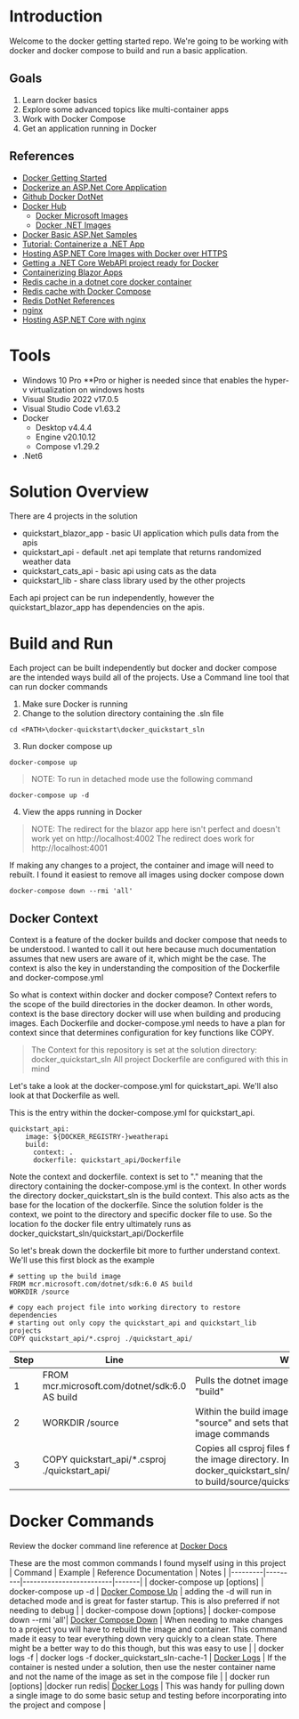 # Introduction

Welcome to the docker getting started repo.  We're going to be working with docker and docker compose to build and run a basic application.

## Goals

1. Learn docker basics
2. Explore some advanced topics like multi-container apps
3. Work with Docker Compose
4. Get an application running in Docker

## References

- [Docker Getting Started](https://docs.docker.com/get-started/)
- [Dockerize an ASP.Net Core Application](https://docs.docker.com/samples/dotnetcore/)
- [Github Docker DotNet](https://github.com/dotnet/dotnet-docker)
- [Docker Hub](https://hub.docker.com/)
    - [Docker Microsoft Images](https://hub.docker.com/publishers/microsoftowner)
    - [Docker .NET Images](https://hub.docker.com/_/microsoft-dotnet)
- [Docker Basic ASP.Net Samples](https://github.com/dotnet/dotnet-docker/tree/main/samples/aspnetapp)
- [Tutorial: Containerize a .NET App](https://docs.microsoft.com/en-us/dotnet/core/docker/build-container?tabs=windows)
- [Hosting ASP.NET Core Images with Docker over HTTPS](https://docs.microsoft.com/en-us/aspnet/core/security/docker-https?view=aspnetcore-6.0)
- [Getting a .NET Core WebAPI project ready for Docker](https://microsoft.github.io/AzureTipsAndTricks/blog/tip54.html)
- [Containerizing Blazor Apps](https://chrissainty.com/containerising-blazor-applications-with-docker-containerising-a-blazor-server-app/)
- [Redis cache in a dotnet core docker container](https://dotnetcorecentral.com/blog/redis-cache-in-net-core-docker-container/)
- [Redis cache with Docker Compose](https://geshan.com.np/blog/2022/01/redis-docker/)
- [Redis DotNet References](https://docs.redis.com/latest/rs/references/client_references/client_csharp/)
- [nginx](https://nginx.org/)
- [Hosting ASP.NET Core with nginx](https://docs.microsoft.com/en-us/aspnet/core/host-and-deploy/linux-nginx?view=aspnetcore-6.0)

# Tools

- Windows 10 Pro **Pro or higher is needed since that enables the hyper-v virtualization on windows hosts
- Visual Studio 2022 v17.0.5
- Visual Studio Code v1.63.2
- Docker
    - Desktop v4.4.4
    - Engine v20.10.12
    - Compose v1.29.2
- .Net6

# Solution Overview

There are 4 projects in the solution
- quickstart_blazor_app - basic UI application which pulls data from the apis
- quickstart_api - default .net api template that returns randomized weather data
- quickstart_cats_api - basic api using cats as the data
- quickstart_lib - share class library used by the other projects

Each api project can be run independently, however the quickstart_blazor_app has dependencies on the apis.

# Build and Run

Each project can be built independently but docker and docker compose are the intended ways build all of the projects.  Use a Command line tool that can run docker commands

1. Make sure Docker is running
2. Change to the solution directory containing the .sln file
```
cd <PATH>\docker-quickstart\docker_quickstart_sln
```
3. Run docker compose up
```
docker-compose up
```

> NOTE: To run in detached mode use the following command
```
docker-compose up -d
```

4. View the apps running in Docker

> NOTE: The redirect for the blazor app here isn't perfect and doesn't work yet on http://localhost:4002
> The redirect does work for http://localhost:4001

If making any changes to a project, the container and image will need to rebuilt.  I found it easiest to remove all images using docker compose down
```
docker-compose down --rmi 'all'
```

## Docker Context

Context is a feature of the docker builds and docker compose that needs to be understood.  I wanted to call it out here because much documentation assumes that new users are aware of it, which might be the case.  The context is also the key in understanding the composition of the Dockerfile and docker-compose.yml

So what is context within docker and docker compose?  Context refers to the scope of the build directories in the docker deamon. In other words, context is the base directory docker will use when building and producing images.  Each Dockerfile and docker-compose.yml needs to have a plan for context since that determines configuration for key functions like COPY.

> The Context for this repository is set at the solution directory: docker_quickstart_sln
> All project Dockerfile are configured with this in mind

Let's take a look at the docker-compose.yml for quickstart_api.  We'll also look at that Dockerfile as well.

This is the entry within the docker-compose.yml for quickstart_api.
```
quickstart_api:
    image: ${DOCKER_REGISTRY-}weatherapi
    build:
      context: .
      dockerfile: quickstart_api/Dockerfile
```

Note the context and dockerfile.  context is set to "." meaning that the directory containing the docker-compose.yml is the context.  In other words the directory docker_quickstart_sln is the build context.  This also acts as the base for the location of the dockerfile.  Since the solution folder is the context, we point to the directory and specific docker file to use.  So the location fo the docker file entry ultimately runs as docker_quickstart_sln/quickstart_api/Dockerfile

So let's break down the dockerfile bit more to further understand context.  We'll use this first block as the example
```
# setting up the build image
FROM mcr.microsoft.com/dotnet/sdk:6.0 AS build
WORKDIR /source

# copy each project file into working directory to restore dependencies
# starting out only copy the quickstart_api and quickstart_lib projects
COPY quickstart_api/*.csproj ./quickstart_api/
```

| Step | Line | What does it do? |
|------|------|------------------|
| 1 | FROM mcr.microsoft.com/dotnet/sdk:6.0 AS build | Pulls the dotnet image and sets that with an alias named "build" |
| 2 | WORKDIR /source | Within the build image this creates a directory named "source" and sets that as the current directory for the image commands |
| 3 | COPY quickstart_api/*.csproj ./quickstart_api/ | Copies all csproj files from the build context location to the image directory.  In this instance it is copying docker_quickstart_sln/quickstart_api/quickstart_api.csproj to build/source/quickstart_api |

# Docker Commands

Review the docker command line reference at [Docker Docs](https://docs.docker.com/reference/)

These are the most common commands I found myself using in this project
| Command | Example | Reference Documentation | Notes |
|---------|---------|-------------------------|-------|
| docker-compose up [options] | docker-compose up -d | [Docker Compose Up](https://docs.docker.com/compose/reference/up/) | adding the -d will run in detached mode and is great for faster startup.  This is also preferred if not needing to debug |
| docker-compose down [options] | docker-compose down --rmi 'all'| [Docker Compose Down](https://docs.docker.com/compose/reference/down/) | When needing to make changes to a project you will have to rebuild the image and container.  This command made it easy to tear everything down very quickly to a clean state.  There might be a better way to do this though, but this was easy to use |
| docker logs -f <container-name> | docker logs -f docker_quickstart_sln-cache-1 | [Docker Logs](https://docs.docker.com/engine/reference/commandline/logs/) | If the container is nested under a solution, then use the nester container name and not the name of the image as set in the compose file |
| docker run [options] <image-name> |docker run redis| [Docker Logs](https://docs.docker.com/engine/reference/commandline/logs/) | This was handy for pulling down a single image to do some basic setup and testing before incorporating into the project and compose |